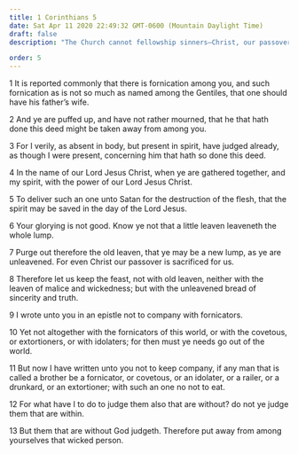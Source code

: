 ```yaml
---
title: 1 Corinthians 5
date: Sat Apr 11 2020 22:49:32 GMT-0600 (Mountain Daylight Time)
draft: false
description: "The Church cannot fellowship sinners—Christ, our passover, was sacrificed for us."

order: 5
---
```

    
1 It is reported commonly that there is fornication among you, and such fornication as is not so much as named among the Gentiles, that one should have his father’s wife.

2 And ye are puffed up, and have not rather mourned, that he that hath done this deed might be taken away from among you.

3 For I verily, as absent in body, but present in spirit, have judged already, as though I were present, concerning him that hath so done this deed.

4 In the name of our Lord Jesus Christ, when ye are gathered together, and my spirit, with the power of our Lord Jesus Christ.

5 To deliver such an one unto Satan for the destruction of the flesh, that the spirit may be saved in the day of the Lord Jesus.

6 Your glorying is not good. Know ye not that a little leaven leaveneth the whole lump.

7 Purge out therefore the old leaven, that ye may be a new lump, as ye are unleavened. For even Christ our passover is sacrificed for us.

8 Therefore let us keep the feast, not with old leaven, neither with the leaven of malice and wickedness; but with the unleavened bread of sincerity and truth.

9 I wrote unto you in an epistle not to company with fornicators.

10 Yet not altogether with the fornicators of this world, or with the covetous, or extortioners, or with idolaters; for then must ye needs go out of the world.

11 But now I have written unto you not to keep company, if any man that is called a brother be a fornicator, or covetous, or an idolater, or a railer, or a drunkard, or an extortioner; with such an one no not to eat.

12 For what have I to do to judge them also that are without? do not ye judge them that are within.

13 But them that are without God judgeth. Therefore put away from among yourselves that wicked person.
